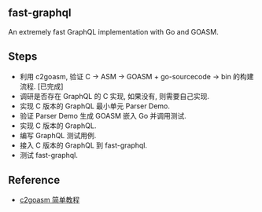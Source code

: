 fast-graphql
------------

An extremely fast GraphQL implementation with Go and GOASM.


Steps
-----

- 利用 c2goasm, 验证 C -> ASM -> GOASM + go-sourcecode -> bin 的构建流程. [已完成]
- 调研是否存在 GraphQL 的 C 实现, 如果没有, 则需要自己实现.
- 实现 C 版本的 GraphQL 最小单元 Parser Demo.
- 验证 Parser Demo 生成 GOASM 嵌入 Go 并调用测试.
- 实现 C 版本的 GraphQL.
- 编写 GraphQL 测试用例.
- 接入 C 版本的 GraphQL 到 fast-graphql.
- 测试 fast-graphql.


Reference
---------

- [c2goasm 简单教程](./DOCUMENTS/c2goasm-usage.md)